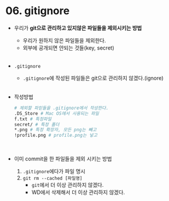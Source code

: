 # 06. gitignore

- 우리가 **git으로 관리하고 있지않은 파일들을 제외시키는 방법**

  - 우리가 원하지 않은 파일들을 제외한다.
  - 외부에 공개되면 안되는 것들(key, secret)

  <br>

- `.gitignore`

  - `.gitignore`에 작성된 파일들은 git으로 관리하지 않겠다.(ignore)

  <br>

- 작성방법

  ```bash
  # 제외할 파읻들을 .gitignore에서 작성한다.
  .DS_Store # Mac OS에서 사용되는 파일
  f.txt # 특정파일
  secret/ # 특정 폴더
  *.png # 특정 확장자, 모든 png는 빼고
  !profile.png # profile.png는 넣고
  ```

  <br>

- 이미 commit을 한 파일들을 제외 시키는 방법
  1. `.gitignore`에다가 파일 명시
  2. `git rm --cached [파일명]`
     - `git`에서 더 이상 관리하지 않겠다.
     - WD에서 삭제해서 더 이상 관리하지 않겠다.